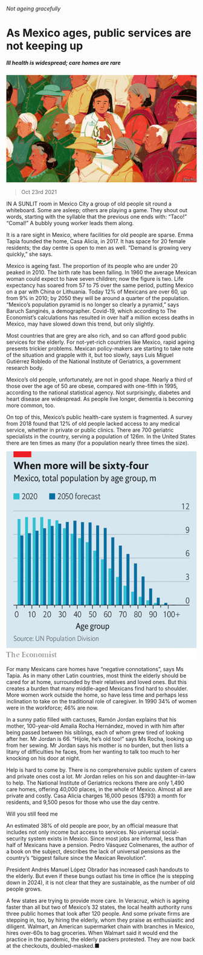 ###### Not ageing gracefully

# As Mexico ages, public services are not keeping up 

##### Ill health is widespread; care homes are rare 

![image](images/20211023_AMD001.jpg) 

> Oct 23rd 2021 

IN A SUNLIT room in Mexico City a group of old people sit round a whiteboard. Some are asleep; others are playing a game. They shout out words, starting with the syllable that the previous one ends with: “Taco!” “Comal!” A bubbly young worker leads them along.

It is a rare sight in Mexico, where facilities for old people are sparse. Emma Tapia founded the home, Casa Alicia, in 2017. It has space for 20 female residents; the day centre is open to men as well. “Demand is growing very quickly,” she says.


Mexico is ageing fast. The proportion of its people who are under 20 peaked in 2010. The birth rate has been falling. In 1960 the average Mexican woman could expect to have seven children; now the figure is two. Life expectancy has soared from 57 to 75 over the same period, putting Mexico on a par with China or Lithuania. Today 12% of Mexicans are over 60, up from 9% in 2010; by 2050 they will be around a quarter of the population. “Mexico’s population pyramid is no longer so clearly a pyramid,” says Baruch Sanginés, a demographer. Covid-19, which according to The Economist’s calculations has resulted in over half a million excess deaths in Mexico, may have slowed down this trend, but only slightly.

Most countries that are grey are also rich, and so can afford good public services for the elderly. For not-yet-rich countries like Mexico, rapid ageing presents trickier problems. Mexican policy-makers are starting to take note of the situation and grapple with it, but too slowly, says Luis Miguel Gutiérrez Robledo of the National Institute of Geriatrics, a government research body.

Mexico’s old people, unfortunately, are not in good shape. Nearly a third of those over the age of 50 are obese, compared with one-fifth in 1995, according to the national statistical agency. Not surprisingly, diabetes and heart disease are widespread. As people live longer, dementia is becoming more common, too.

On top of this, Mexico’s public health-care system is fragmented. A survey from 2018 found that 12% of old people lacked access to any medical service, whether in private or public clinics. There are 700 geriatric specialists in the country, serving a population of 126m. In the United States there are ten times as many (for a population nearly three times the size).

![image](images/20211023_AMC750.png) 


For many Mexicans care homes have “negative connotations”, says Ms Tapia. As in many other Latin countries, most think the elderly should be cared for at home, surrounded by their relatives and loved ones. But this creates a burden that many middle-aged Mexicans find hard to shoulder. More women work outside the home, so have less time and perhaps less inclination to take on the traditional role of caregiver. In 1990 34% of women were in the workforce; 46% are now.

In a sunny patio filled with cactuses, Ramón Jordan explains that his mother, 100-year-old Amalia Rocha Hernández, moved in with him after being passed between his siblings, each of whom grew tired of looking after her. Mr Jordan is 66. “Híjole, he’s old too!” says Ms Rocha, looking up from her sewing. Mr Jordan says his mother is no burden, but then lists a litany of difficulties he faces, from her wanting to talk too much to her knocking on his door at night.

Help is hard to come by. There is no comprehensive public system of carers and private ones cost a lot. Mr Jordan relies on his son and daughter-in-law to help. The National Institute of Geriatrics reckons there are only 1,490 care homes, offering 40,000 places, in the whole of Mexico. Almost all are private and costly. Casa Alicia charges 16,000 pesos ($793) a month for residents, and 9,500 pesos for those who use the day centre.

Will you still feed me

An estimated 38% of old people are poor, by an official measure that includes not only income but access to services. No universal social-security system exists in Mexico. Since most jobs are informal, less than half of Mexicans have a pension. Pedro Vásquez Colmenares, the author of a book on the subject, describes the lack of universal pensions as the country’s “biggest failure since the Mexican Revolution”.

President Andrés Manuel López Obrador has increased cash handouts to the elderly. But even if these bungs outlast his time in office (he is stepping down in 2024), it is not clear that they are sustainable, as the number of old people grows.

A few states are trying to provide more care. In Veracruz, which is ageing faster than all but two of Mexico’s 32 states, the local health authority runs three public homes that look after 120 people. And some private firms are stepping in, too, by hiring the elderly, whom they praise as enthusiastic and diligent. Walmart, an American supermarket chain with branches in Mexico, hires over-60s to bag groceries. When Walmart said it would end the practice in the pandemic, the elderly packers protested. They are now back at the checkouts, doubled-masked.■

